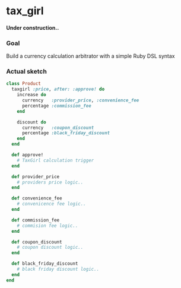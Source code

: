 tax_girl
=======
#### Under construction..




### Goal
Build a currency calculation arbitrator with a simple Ruby DSL syntax

### Actual sketch

```ruby
class Product
  taxgirl :price, after: :approve! do
    increase do
      currency   :provider_price, :convenience_fee
      percentage :commission_fee
    end

    discount do
      currency   :coupon_discount
      percentage :black_friday_discount
    end
  end

  def approve!
    # TaxGirl calculation trigger
  end

  def provider_price
    # providers price logic..
  end

  def convenience_fee
    # convenicence fee logic..
  end

  def commission_fee
    # commision fee logic..
  end

  def coupon_discount
    # coupon discount logic..
  end

  def black_friday_discount
    # black friday discount logic..
  end
end
```
